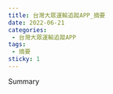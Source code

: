 ```yaml
---
title: 台灣大眾運輸追蹤APP_摘要
date: 2022-06-21
categories: 
 - 台灣大眾運輸追蹤APP
tags:
 - 摘要
sticky: 1
---
```


Summary